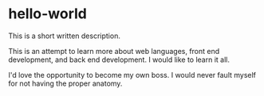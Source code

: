 # hello-world
This is a short written description. 

This is an attempt to learn more about web languages, front end development, and back end development. I would like to learn it all. 

I'd love the opportunity to become my own boss. I would never fault myself for not having the proper anatomy. 

